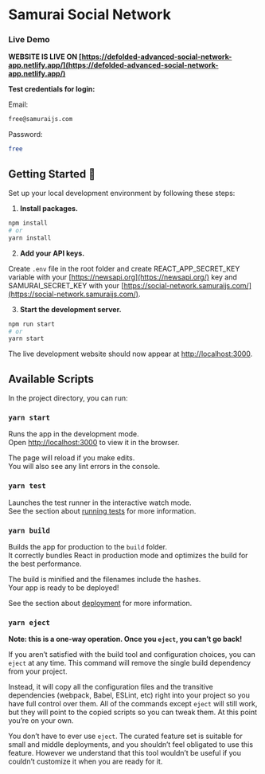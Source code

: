 # Samurai Social Network

### Live Demo

**WEBSITE IS LIVE ON [https://defolded-advanced-social-network-app.netlify.app/](https://defolded-advanced-social-network-app.netlify.app/)**

 **Test credentials for login:**
 
 Email: 
 ```bash
free@samuraijs.com
```
Password:
 ```bash
free
```


## Getting Started 🚀

Set up your local development environment by following these steps:

1.  **Install packages.**

```bash
npm install
# or
yarn install
```

2. **Add your API keys.**

Create `.env` file in the root folder and create REACT_APP_SECRET_KEY variable with your [https://newsapi.org](https://newsapi.org/) key and SAMURAI_SECRET_KEY with your [https://social-network.samuraijs.com/](https://social-network.samuraijs.com/).

3.  **Start the development server.**

```bash
npm run start
# or
yarn start
```

The live development website should now appear at [http://localhost:3000](http://localhost:3000).

## Available Scripts

In the project directory, you can run:

### `yarn start`

Runs the app in the development mode.<br />
Open [http://localhost:3000](http://localhost:3000) to view it in the browser.

The page will reload if you make edits.<br />
You will also see any lint errors in the console.

### `yarn test`

Launches the test runner in the interactive watch mode.<br />
See the section about [running tests](https://facebook.github.io/create-react-app/docs/running-tests) for more information.

### `yarn build`

Builds the app for production to the `build` folder.<br />
It correctly bundles React in production mode and optimizes the build for the best performance.

The build is minified and the filenames include the hashes.<br />
Your app is ready to be deployed!

See the section about [deployment](https://facebook.github.io/create-react-app/docs/deployment) for more information.

### `yarn eject`

**Note: this is a one-way operation. Once you `eject`, you can’t go back!**

If you aren’t satisfied with the build tool and configuration choices, you can `eject` at any time. This command will remove the single build dependency from your project.

Instead, it will copy all the configuration files and the transitive dependencies (webpack, Babel, ESLint, etc) right into your project so you have full control over them. All of the commands except `eject` will still work, but they will point to the copied scripts so you can tweak them. At this point you’re on your own.

You don’t have to ever use `eject`. The curated feature set is suitable for small and middle deployments, and you shouldn’t feel obligated to use this feature. However we understand that this tool wouldn’t be useful if you couldn’t customize it when you are ready for it.
